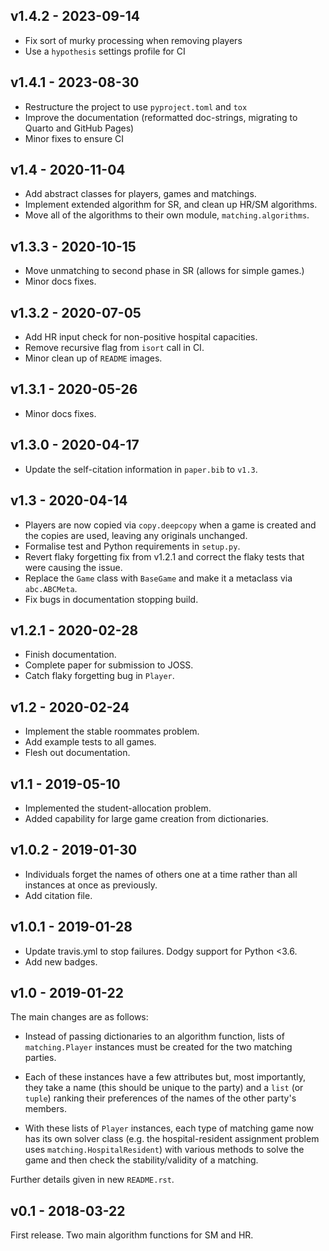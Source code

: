 ## v1.4.2 - 2023-09-14

- Fix sort of murky processing when removing players
- Use a `hypothesis` settings profile for CI

## v1.4.1 - 2023-08-30

- Restructure the project to use `pyproject.toml` and `tox`
- Improve the documentation (reformatted doc-strings, migrating to Quarto and
  GitHub Pages)
- Minor fixes to ensure CI

## v1.4 - 2020-11-04

- Add abstract classes for players, games and matchings.
- Implement extended algorithm for SR, and clean up HR/SM algorithms.
- Move all of the algorithms to their own module, `matching.algorithms`.

## v1.3.3 - 2020-10-15

- Move unmatching to second phase in SR (allows for simple games.)
- Minor docs fixes.

## v1.3.2 - 2020-07-05

- Add HR input check for non-positive hospital capacities.
- Remove recursive flag from `isort` call in CI.
- Minor clean up of `README` images.

## v1.3.1 - 2020-05-26

- Minor docs fixes.

## v1.3.0 - 2020-04-17

- Update the self-citation information in `paper.bib` to `v1.3`.

## v1.3 - 2020-04-14

- Players are now copied via `copy.deepcopy` when a game is created and the
  copies are used, leaving any originals unchanged.
- Formalise test and Python requirements in `setup.py`.
- Revert flaky forgetting fix from v1.2.1 and correct the flaky tests that were
  causing the issue.
- Replace the `Game` class with `BaseGame` and make it a metaclass via
  `abc.ABCMeta`.
- Fix bugs in documentation stopping build.

## v1.2.1 - 2020-02-28

- Finish documentation.
- Complete paper for submission to JOSS.
- Catch flaky forgetting bug in `Player`.

## v1.2 - 2020-02-24

- Implement the stable roommates problem.
- Add example tests to all games.
- Flesh out documentation.

## v1.1 - 2019-05-10

- Implemented the student-allocation problem.
- Added capability for large game creation from dictionaries.

## v1.0.2 - 2019-01-30

- Individuals forget the names of others one at a time rather than all instances
  at once as previously.
- Add citation file.

## v1.0.1 - 2019-01-28

- Update travis.yml to stop failures. Dodgy support for Python <3.6.
- Add new badges.

## v1.0 - 2019-01-22

The main changes are as follows:

- Instead of passing dictionaries to an algorithm function, lists of
  `matching.Player` instances must be created for the two matching parties.

- Each of these instances have a few attributes but, most importantly, they take
  a name (this should be unique to the party) and a `list` (or `tuple`) ranking
  their preferences of the names of the other party's members.

- With these lists of `Player` instances, each type of matching game now has its
  own solver class (e.g. the hospital-resident assignment problem uses
  `matching.HospitalResident`) with various methods to solve the game and then
  check the stability/validity of a matching.

Further details given in new `README.rst`.

## v0.1 - 2018-03-22

First release. Two main algorithm functions for SM and HR.
